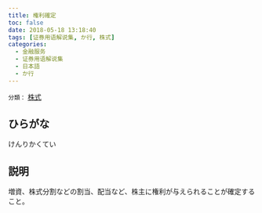 ```yaml
---
title: 権利確定
toc: false
date: 2018-05-18 13:18:40
tags: [证券用语解说集, か行, 株式]
categories:
  - 金融服务
  - 证券用语解说集
  - 日本語
  - か行
---
```


`分類：` [株式](/tags/株式/)

## ひらがな

けんりかくてい

## 説明

増資、株式分割などの割当、配当など、株主に権利が与えられることが確定すること。
